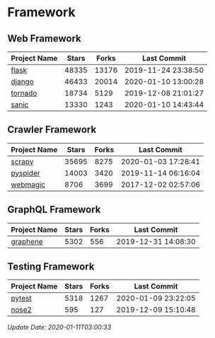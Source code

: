 # Framework

## Web Framework

| Project Name | Stars | Forks | Last Commit |
| ------------ | ----- | ----- | ----------- |
| [flask](https://github.com/pallets/flask) | 48335 | 13176 | 2019-11-24 23:38:50 |
| [django](https://github.com/django/django) | 46433 | 20014 | 2020-01-10 13:00:28 |
| [tornado](https://github.com/tornadoweb/tornado) | 18734 | 5129 | 2019-12-08 21:01:27 |
| [sanic](https://github.com/huge-success/sanic) | 13330 | 1243 | 2020-01-10 14:43:44 |

## Crawler Framework

| Project Name | Stars | Forks | Last Commit |
| ------------ | ----- | ----- | ----------- |
| [scrapy](https://github.com/scrapy/scrapy) | 35695 | 8275 | 2020-01-03 17:28:41 |
| [pyspider](https://github.com/binux/pyspider) | 14003 | 3420 | 2019-11-14 06:16:04 |
| [webmagic](https://github.com/code4craft/webmagic) | 8706 | 3699 | 2017-12-02 02:57:06 |

## GraphQL Framework

| Project Name | Stars | Forks | Last Commit |
| ------------ | ----- | ----- | ----------- |
| [graphene](https://github.com/graphql-python/graphene) | 5302 | 556 | 2019-12-31 14:08:30 |

## Testing Framework

| Project Name | Stars | Forks | Last Commit |
| ------------ | ----- | ----- | ----------- |
| [pytest](https://github.com/pytest-dev/pytest) | 5318 | 1267 | 2020-01-09 23:22:05 |
| [nose2](https://github.com/nose-devs/nose2) | 595 | 127 | 2019-12-09 15:10:48 |

*Update Date: 2020-01-11T03:00:33*